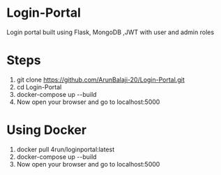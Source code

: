 # Login-Portal
Login portal built using Flask, MongoDB ,JWT with user and admin roles

# Steps 
1. git clone https://github.com/ArunBalaji-20/Login-Portal.git
2. cd Login-Portal
3. docker-compose up --build
4. Now open your browser and go to localhost:5000
   
# Using Docker
1. docker pull 4run/loginportal:latest
2. docker-compose up --build
3. Now open your browser and go to localhost:5000
